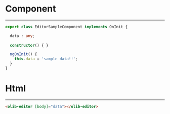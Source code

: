 # Component
---
```typescript
export class EditorSampleComponent implements OnInit {

  data : any;
  
  constructor() { }

  ngOnInit() {
    this.data = 'sample data!!';
  }
}
```

# Html
---
```html
<olib-editor [body]="data"></olib-editor>
```